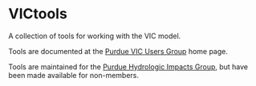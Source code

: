 # VICtools
A collection of tools for working with the VIC model.

Tools are documented at the <a href="https://wiki.itap.purdue.edu/display/PVUG/Purdue+VIC+Users+Group+Home">Purdue VIC Users Group</a> home page.

Tools are maintained for the <a href="https://www.agry.purdue.edu/hydrology/index.asp">Purdue Hydrologic Impacts Group</a>, but have been made available for non-members.
